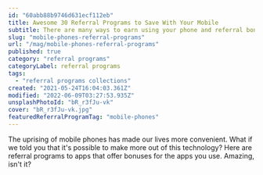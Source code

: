 ```yaml
---
id: "60abb88b9746d631ecf112eb"
title: Awesome 30 Referral Programs to Save With Your Mobile
subtitle: There are many ways to earn using your phone and referral bonuses have made it more fun!
slug: "mobile-phones-referral-programs"
url: "/mag/mobile-phones-referral-programs"
published: true
category: "referral programs"
categoryLabel: referral programs
tags:
  - "referral programs collections"
created: "2021-05-24T16:04:03.361Z"
modified: "2022-06-09T03:27:53.935Z"
unsplashPhotoId: "bR_r3fJu-vk"
cover: "bR_r3fJu-vk.jpg"
featuredReferralProgramTag: "mobile-phones"
---
```

The uprising of mobile phones has made our lives more convenient. What if we told you that it's possible to make more out of this technology? Here are referral programs to apps that offer bonuses for the apps you use. Amazing, isn't it?
